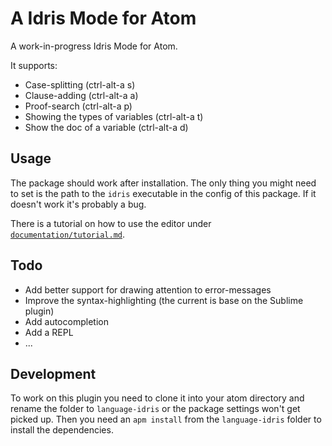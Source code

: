 # A Idris Mode for Atom

A work-in-progress Idris Mode for Atom.

It supports:

 - Case-splitting (ctrl-alt-a s)
 - Clause-adding (ctrl-alt-a a)
 - Proof-search (ctrl-alt-a p)
 - Showing the types of variables (ctrl-alt-a t)
 - Show the doc of a variable (ctrl-alt-a d)

## Usage

The package should work after installation. The only thing you might need to
set is the path to the `idris` executable in the config of this package.
If it doesn't work it's probably a bug.

There is a tutorial on how to use the editor under [`documentation/tutorial.md`](https://github.com/idris-hackers/atom-language-idris/blob/master/documentation/tutorial.md).

## Todo

 - Add better support for drawing attention to error-messages
 - Improve the syntax-highlighting (the current is base on the Sublime plugin)
 - Add autocompletion
 - Add a REPL
 - ...

## Development

To work on this plugin you need to clone it into your atom directory
and rename the folder to `language-idris` or the package settings won't get picked up.
Then you need an `apm install` from the `language-idris` folder to install the dependencies.
